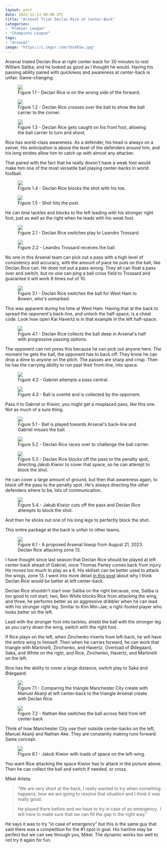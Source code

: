 ```yaml
---
layout: post
date: 2023-12-13 08:00 UTC
title: "Arsenal Trial Declan Rice at Center-Back"
categories:
- "Premier League"
- "Champions League"
tags:
- "Arsenal"
image: "https://i.imgur.com/thsXbSw.jpg"
---
```


Arsenal trialed Declan Rice at right center-back for 30 minutes to rest William Saliba, and he looked as good as I thought he would. Having his passing ability paired with quickness and awareness at center-back is unfair. Game-changing.

<!---more--->

<figure>
    <img src="https://i.imgur.com/CLKkr9l.jpg">
    <figcaption>Figure 1.1 - Declan Rice is on the wrong side of the forward.</figcaption>
</figure> 

<figure>
    <img src="https://i.imgur.com/tQ5akLc.jpg">
    <figcaption>Figure 1.2 - Declan Rice crosses over the ball to show the ball carrier to the corner.</figcaption>
</figure> 

<figure>
    <img src="https://i.imgur.com/Gi9K2U2.jpg">
    <figcaption>Figure 1.3 - Declan Rice gets caught on his front foot, allowing the ball carrier to turn and shoot.</figcaption>
</figure> 

Rice has world-class awareness. As a defender, his head is always on a swivel. His anticipation is above the level of the defenders around him, and his long strides allow him to catch up with almost any attacker. 

That paired with the fact that he really doesn't have a weak foot would make him one of the most versatile ball playing center-backs in world football. 

<figure>
    <img src="https://i.imgur.com/DTDafFL.jpg">
    <figcaption>Figure 1.4 - Declan Rice blocks the shot with his toe.</figcaption>
</figure> 

<figure>
    <img src="https://i.imgur.com/zWAOtr7.jpg">
    <figcaption>Figure 1.5 - Shot hits the post.</figcaption>
</figure> 

He can time tackles and blocks to the left leading with his stronger right foot, just as well as the right when he leads with his weak foot. 

<figure>
    <img src="https://i.imgur.com/thsXbSw.jpg">
    <figcaption>Figure 2.1 - Declan Rice switches play to Leandro Trossard.</figcaption>
</figure> 

<figure>
    <img src="https://i.imgur.com/UuskKpE.jpg">
    <figcaption>Figure 2.2 - Leandro Trossard receives the ball.</figcaption>
</figure> 

No one in this Arsenal team can pick out a pass with a high level of consistency and accuracy, with the amount of pace he puts on the ball, like Declan Rice can. He does not put a pass wrong. They all can float a pass over and switch, but no one can ping a ball cross field to Trossard and guarantee it will work 9 times out of 10. 

<figure>
    <img src="https://i.imgur.com/pNSxXJK.jpg">
    <figcaption>Figure 3.1 - Declan Rice switches the ball for West Ham to Bowen, who's unmarked.</figcaption>
</figure> 

This was apparent during his time at West Ham. Having that at the back to spread the opponent's back-line, and unlock the half-space, is a cheat code. Look how open Kai Havertz is in that example in the left half-space. 


<figure>
    <img src="https://i.imgur.com/f8Y3ddN.jpg">
    <figcaption>Figure 4.1 - Declan Rice collects the ball deep in Arsenal's half with progressive passing options.</figcaption>
</figure> 

The opponent can not press this because he can pick out anyone here. The moment he gets the ball, the opponent has to back off. They know he can drop a dime to anyone on the pitch. The passes are sharp and crisp. Then he has the carrying ability to run past their front-line, into space. 

<figure>
    <img src="https://i.imgur.com/KVAQked.jpg">
    <figcaption>Figure 4.2 - Gabriel attempts a pass central.</figcaption>
</figure> 

<figure>
    <img src="https://i.imgur.com/iEdrPyj.jpg">
    <figcaption>Figure 4.3 - Ball is overhit and is collected by the opponent.</figcaption>
</figure> 

Pass it to Gabriel or Kiwior, you might get a misplaced pass, like this one. Not as much of a sure thing.

<figure>
    <img src="https://i.imgur.com/nRnruaw.jpg">
    <figcaption>Figure 5.1 - Ball is played towards Arsenal's back-line and Gabriel misses the ball.</figcaption>
</figure> 

<figure>
    <img src="https://i.imgur.com/87v5StQ.jpg">
    <figcaption>Figure 5.2 - Declan Rice races over to challenge the ball carrier.</figcaption>
</figure> 

<figure>
    <img src="https://i.imgur.com/HI1ckwH.jpg">
    <figcaption>Figure 5.3 - Declan Rice blocks off the pass to the penalty spot, directing Jakub Kiwior to cover that space, so he can attempt to block the shot.</figcaption>
</figure> 

He can cover a large amount of ground, but then that awareness again, to block off the pass to the penalty spot. He's always directing the other defenders where to be, lots of communication. 

<figure>
    <img src="https://i.imgur.com/Wskfcyx.jpg">
    <figcaption>Figure 5.4 - Jakub Kiwior cuts off the pass and Declan Rice attempts to block the shot.</figcaption>
</figure> 

And then he sticks out one of his long legs to perfectly block the shot. 

This entire package at the back is unfair to other teams. 


<figure>
    <img src="https://i.imgur.com/19BY2gX.jpg">
    <figcaption>Figure 6.1 - A proposed Arsenal lineup from August 21, 2023. Declan Rice attacking zone 13.</figcaption>
</figure> 

I have thought since last season that Declan Rice should be played at left center-back ahead of Gabriel, once Thomas Partey comes back from injury. He moves too much to play as a 6. His skillset can be better used to attack the wings, zone 13. I went into more detail [in this post](https://tacticsjournal.com/2023/08/03/declan-rice-outside-of-jurrien-timber-for-arsenal/) about why I think Declan Rice would be better at left center-back. 

Declan Rice shouldn't start over Saliba on the right because, one, Saliba is too good to not start, two, Ben White blocks Rice from attacking the wing, and three, he performs better as an aggressive dribbler when he can lead with his stronger right leg. Similar to Kim Min-Jae; a right-footed player who looks better on the left. 

Lead with the stronger foot into tackles, shield the ball with the stronger leg as you carry down the wing, switch with the right foot. 

If Rice plays on the left, when Zinchenko inverts from left-back, he will have the entire wing to himself. Then when he carries forward, he can work that triangle with Martinelli, Zinchenko, and Havertz. Overload of Ødegaard, Saka, and White on the right, and Rice, Zinchenko, Havertz, and Martinelli on the left. 

Rice has the ability to cover a large distance, switch play to Saka and Ødegaard. 

<figure>
    <img src="https://i.imgur.com/6Q4ejM5.jpg">
    <figcaption>Figure 7.1 - Comparing the triangle Manchester City create with Manuel Akanji at left center-back to the triangle Arsenal create with Declan Rice.</figcaption>
</figure> 

<figure>
    <img src="https://i.imgur.com/SMXTVm0.jpg">
    <figcaption>Figure 7.2 - Nathan Ake switches the ball across field from left center-back</figcaption>
</figure> 

Think of how Manchester City use their outside center-backs on the left, Manuel Akanji and Nathan Ake. They are constantly making runs forward. Same concept. 

<figure>
    <img src="https://i.imgur.com/tYBnnFw.jpg">
    <figcaption>Figure 8.1 - Jakub Kiwior with loads of space on the left-wing.</figcaption>
</figure>  

You want Rice attacking the space Kiwior has to attack in the picture above. Then he can collect the ball and switch if needed, or cross. 

Mikel Arteta:

> “We are very short at the back, I really wanted to try when something happens, how we are going to resolve that situation and I think it was really good.
>  
> He played there before and we have to try in case of an emergency.  I will have to make sure that we can fill the gap in the right way.”

He says it was to try "in case of emergency" but this is the same guy that said there was a competition for the #1 spot in goal. His hairline may be perfect but we can see through you, Mikel. The dynamic works too well to not try it again for fun.
